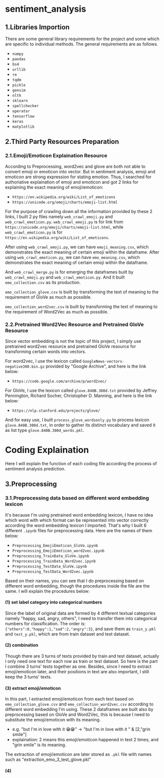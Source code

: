 # sentiment_analysis

## 1.Libraries Importion

There are some general library requirements for the project and some which are specific to individual methods. The general requirements are as follows.

* `numpy`
* `pandas`
* `bs4`
* `urllib`
* `re`
* `tqdm`
* `pickle`
* `gensim`
* `nltk`
* `sklearn`
* `spellchecker`
* `operator`
* `tensorflow`
* `keras`
* `matplotlib`

## 2.Third Party Resources Preparation
### 2.1.Emoji/Emoticon Explaination Resource

According to Preprocessing, word2vec and glove are both not able to convert emoji or emoticon into vector. But in sentiment analysis, emoji and emoticon are strong expression for stating emotion. Thus, I searched for authoriative explaination of emoji and emoticon and got 2 links for explaining the exact meaning of emoji/emoticon:

* `https://en.wikipedia.org/wiki/List_of_emoticons`
* `https://unicode.org/emoji/charts/emoji-list.html`

For the purpose of crawling down all the information provided by these 2 links, I built 2 py files namely `web_crawl_emoji.py` and `web_crawl_emoticon.py`.
`web_crawl_emoji.py` is for link from `https://unicode.org/emoji/charts/emoji-list.html`, while `web_crawl_emoticon.py` is for `https://en.wikipedia.org/wiki/List_of_emoticons`. 

After using `web_crawl_emoji.py`, we can have `emoji_meaning.csv`, which demonstrates the exact meaning of certain emoji within the dataframe.
After using `web_crawl_emoticon.py`, we can have `emo_meaning.csv`, which demonstrates the exact meaning of certain emoji within the dataframe.

And `web_crawl_merge.py` is for emerging the dataframes built by `web_crawl_emoji.py` and `web_crawl_emoticon.py`. And it built `emo_collection.csv` as its production.

`emo_collection_glove.csv` is built by transforming the text of meaning to the requirement of GloVe as much as possible.

`emo_collection_word2vec.csv` is built by transforming the text of meaning to the requirement of Word2Vec as much as possible.

### 2.2.Pretrained Word2Vec Resource and Pretrained GloVe Resource

Since vector embedding is not the topic of this project, I simply use pretrained word2vec resource and pretrained GloVe resource for transforming certain words into vectors.

For word2vec, I use the lexicon called `GoogleNews-vectors-negative300.bin.gz` provided by "Google Archive", and here is the link below:

* `https://code.google.com/archive/p/word2vec/`

For GloVe, I use the lexicon called `glove.840B.300d.txt` provided by Jeffrey Pennington,  Richard Socher,  Christopher D. Manning, and here is the link below:

* `https://nlp.stanford.edu/projects/glove/`

And for easy use, I built `process_glove_wordsonly.py` to process lexicon `glove.840B.300d.txt`, in order to gather its distinct vocabulary and saved it as list type `glove.840B.300d_words.pkl`.

# Coding Explaination

Here I will explain the function of each coding file according the process of sentiment analysis prediction.

## 3.Preprocessing
### 3.1.Preprocessing data based on different word embedding lexicon

It's because I'm using pretrained word embedding lexicon, I have no idea which word with which format can be represented into vector correctly according the word embedding lexicon I imported. That's why I built 6 different `.ipynb` files for preprocessing data. Here are the names of them below:

* `Preprocessing_EmojiEmoticon_GloVe.ipynb`
* `Preprocessing_EmojiEmoticon_word2vec.ipynb`
* `Preprocessing_TrainData_GloVe.ipynb`
* `Preprocessing_TrainData_Word2vec.ipynb`
* `Preprocessing_TestData_GloVe.ipynb`
* `Preprocessing_TestData_Word2vec.ipynb`

Based on their names, you can see that I do preprocessing based on different word embedding, though the procedures inside the file are the same. I will explain the procedures below:

#### (1) set label category into categorical numbers

Since the label of original data are formed by 4 different textual categories namely "happy, sad, angry, others", I need to transfer them into categorical numbers for classification. The order is: `{"others":0,"happy":1,"sad":2,"angry":3}`, and save them as `train_y.pkl` and `test_y.pkl`, which are from train dataset and test dataset.

#### (2) combination

Though there are 3 turns of texts provided by train and test dataset, actually I only need one text for each row as train or test dataset. So here is the part I combine 3 turns' texts together as one. Besides, since I need to extract emoji/emoticon later, and their positions in text are also important, I still keep the 3 turns' texts.

#### (3) extract emoji/emoticon

In this part, I extracted emoji/emoticon from each text based on `emo_collection_glove.csv` and `emo_collection_word2vec.csv` according to different word embedding I'm using. These 2 dataframes are built also by preprocessing based on GloVe and Word2Vec, this is because I need to substitute the emoji/emoticon with its meaning.

* e.g. "but I'm in love with it 😁😁" -> "but I'm in love with it " & [2,"grin smile"] 
* explaination: 2 means this emoji/emoticon happened in text 2 times, and "grin smile" is its meaning.

The extraction of emoji/emoticon are later stored as `.pkl` file with names such as "extraction_emo_3_test_glove.pkl"

#### (4)
